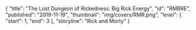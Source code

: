 {
  "title": "The Lost Dungeon of Rickedness: Big Rick Energy",
  "id": "RMBRE",
  "published": "2019-11-19",
  "thumbnail": "img/covers/RMR.png",
  "level": {
    "start": 1,
    "end": 3
  },
  "storyline": "Rick and Morty"
}